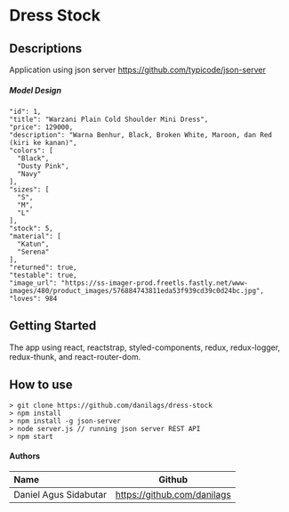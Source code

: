 # Dress Stock

## Descriptions
Application using json server https://github.com/typicode/json-server

##### Model Design
```
"id": 1,
"title": "Warzani Plain Cold Shoulder Mini Dress",
"price": 129000,
"description": "Warna Benhur, Black, Broken White, Maroon, dan Red (kiri ke kanan)",
"colors": [
  "Black",
  "Dusty Pink",
  "Navy"
],
"sizes": [
  "S",
  "M",
  "L"
],
"stock": 5,
"material": [
  "Katun",
  "Serena"
],
"returned": true,
"testable": true,
"image_url": "https://ss-imager-prod.freetls.fastly.net/www-images/480/product_images/576884743811eda53f939cd39c0d24bc.jpg",
"loves": 984

```

## Getting Started
The app using react, reactstrap, styled-components, redux, redux-logger, redux-thunk, and react-router-dom.

## How to use

```
> git clone https://github.com/danilags/dress-stock
> npm install
> npm install -g json-server
> node server.js // running json server REST API 
> npm start
```

#### Authors
|Name           |Github                          |
|:--------------|:------------------------------:|
|Daniel Agus Sidabutar       |https://github.com/danilags   |